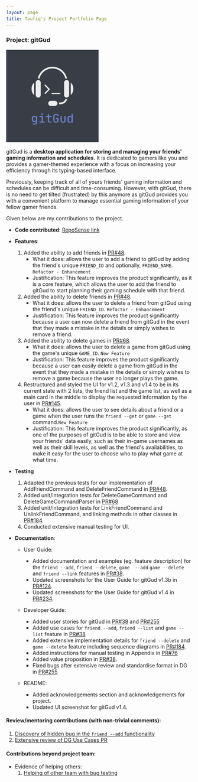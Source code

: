 ```yaml
---
layout: page
title: Taufiq's Project Portfolio Page
---
```


### Project: gitGud
![gitGud logo](../images/gitgud.png)


gitGud is a **desktop application for storing and managing your friends' gaming information and schedules**.
It is dedicated to gamers like you and provides a gamer-themed experience with a focus on increasing your efficiency through
its typing-based interface.

Previously, keeping track of all of yours friends' gaming information and schedules can be difficult and time-consuming.
However, with gitGud, there is no need to get tilted (frustrated) by this anymore as gitGud provides you with a convenient
platform to manage essential gaming information of your fellow gamer friends.

Given below are my contributions to the project.

* **Code contributed**: [RepoSense link](https://nus-cs2103-ay2122s1.github.io/tp-dashboard/?search=tau-bar&sort=groupTitle&sortWithin=title&timeframe=commit&mergegroup=&groupSelect=groupByRepos&breakdown=true&checkedFileTypes=docs~functional-code~test-code~other&since=2021-09-17&tabOpen=true&tabType=authorship&zFR=false&tabAuthor=MarcusTXK&tabRepo=AY2122S1-CS2103T-W13-4%2Ftp%5Bmaster%5D&authorshipIsMergeGroup=false&authorshipFileTypes=&authorshipIsBinaryFileTypeChecked=false)

* **Features**:
  1. Added the ability to add friends in [PR#48](https://github.com/AY2122S1-CS2103T-W13-4/tp/pull/48).
     - What it does: allows the user to add a friend to gitGud by adding the friend's unique `FRIEND_ID` and
            optionally, `FRIEND_NAME`. `Refactor - Enhancement`
     - Justification: This feature improves the product significantly, as it is a core feature, which allows the
            user to add the friend to gitGud to start planning their gaming schedule with that friend.
  2. Added the ability to delete friends in [PR#48](https://github.com/AY2122S1-CS2103T-W13-4/tp/pull/48).
     - What it does: allows the user to delete a friend from gitGud using the friend's unique `FRIEND_ID`. `Refactor - Enhancement`
     - Justification: This feature improves the product significantly because a user can now delete a friend from
              gitGud in the event that they made a mistake in the details or simply wishes to remove a friend.
  3. Added the ability to delete games in [PR#68](https://github.com/AY2122S1-CS2103T-W13-4/tp/pull/68).
     - What it does: allows the user to delete a game from gitGud using the game's unique `GAME_ID`. `New Feature` 
     - Justification: This feature improves the product significantly because a user can easily delete a game from
         gitGud in the event that they made a mistake in the details or simply wishes to remove a game because the 
       user no longer plays the game.
  4. Restructured and styled the UI for v1.2, v1.3 and v1.4 to be in its current state with 2 lists, the friend list 
     and the game list, as well as a main card in the middle to display the requested information by the user in 
  [PR#145](https://github.com/AY2122S1-CS2103T-W13-4/tp/pull/145).
     - What it does:  allows the user to see details about a friend or a game when the user runs the `friend --get` 
       or `game --get` command.`New Feature`
     - Justification: This feature improves the product significantly, as one of the purposes of gitGud is to be 
       able to store and view your friends' data easily, such as their in-game usernames as well as their skill levels, 
       as well as the friend's availabilities, to make it easy for the user to choose who to play what game at what time.
         
* **Testing**
  1. Adapted the previous tests for our implementation of AddFriendCommand and DeleteFriendCommand in 
  [PR#48](https://github.com/AY2122S1-CS2103T-W13-4/tp/pull/48).
  2. Added unit/integration tests for DeleteGameCommand and DeleteGameCommandParser in 
  [PR#68](https://github.com/AY2122S1-CS2103T-W13-4/tp/pull/68)
  3. Added unit/integration tests for LinkFriendCommand and UnlinkFriendCommand, and linking methods in other 
     classes in [PR#184](https://github.com/AY2122S1-CS2103T-W13-4/tp/pull/184).
  4. Conducted extensive manual testing for UI.

* **Documentation**:
    * User Guide:
        * Added documentation and examples (eg. feature description) for the `friend --add`, `friend --delete`, `game 
          --add`
          `game --delete` and `friend --link` features in [PR#38](https://github.com/AY2122S1-CS2103T-W13-4/tp/pull/38).
        * Updated screenshots for the User Guide for gitGud v1.3b in [PR#124](https://github.com/AY2122S1-CS2103T-W13-4/tp/pull/124).
        * Updated screenshots for the User Guide for gitGud v1.4 in [PR#234](https://github.com/AY2122S1-CS2103T-W13-4/tp/pull/234).

    * Developer Guide:
        * Added user stories for gitGud in [PR#38](https://github.com/AY2122S1-CS2103T-W13-4/tp/pull/38) and 
      [PR#255](https://github.com/AY2122S1-CS2103T-W13-4/tp/pull/255)
        * Added use cases for `friend --add`, `friend --list` and `game --list` feature in [PR#38](https://github.com/AY2122S1-CS2103T-W13-4/tp/pull/38)
        * Added extensive implementation details for `friend --delete` and `game --delete` feature including 
          sequence diagrams in
      [PR#184](https://github.com/AY2122S1-CS2103T-W13-4/tp/pull/184).
        * Added instructions for manual testing in Appendix in 
      [PR#76](https://github.com/AY2122S1-CS2103T-W13-4/tp/pull/76)
        * Added value proposition in [PR#38](https://github.com/AY2122S1-CS2103T-W13-4/tp/pull/38).
        * Fixed bugs after extensive review and standardise format in DG in 
      [PR#255](https://github.com/AY2122S1-CS2103T-W13-4/tp/pull/255)

    * README:
        * Added acknowledgements section and acknowledgements for project. 
        * Updated UI screenshot for gitGud v1.4.

#### Review/mentoring contributions (with non-trivial comments):
1. [Discovery of hidden bug in the `friend --add` functionality](https://github.com/AY2122S1-CS2103T-W13-4/tp/pull/61)
2. [Extensive review of DG Use Cases PR](https://github.com/AY2122S1-CS2103T-W13-4/tp/pull/262)

#### Contributions beyond project team:
* Evidence of helping others:
  1. [Helping of other team with bug testing](https://docs.google.com/document/d/1nXaZGo2nbEuU-jgpz8IDph73P4WFkGlo9_yW_paeNDE/edit?usp=sharing)
